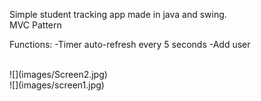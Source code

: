 Simple student tracking app made in java and swing.
<br>
MVC Pattern

Functions:
-Timer auto-refresh every 5 seconds
-Add user


<br>
![](images/Screen2.jpg)

<br>
![](images/screen1.jpg)
